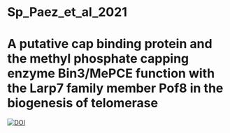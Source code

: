 # Sp_Paez_et_al_2021

# A putative cap binding protein and the methyl phosphate capping enzyme Bin3/MePCE function with the Larp7 family member Pof8 in the biogenesis of telomerase

[![DOI](https://zenodo.org/badge/369477880.svg)](https://zenodo.org/badge/latestdoi/369477880)
